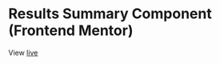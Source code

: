 <h1>Results Summary Component (Frontend Mentor)</h1>
<p>View <a href='https://joshuameeks.github.io/results-summary-component'>live</p>
